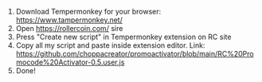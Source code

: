 1. Download Tempermonkey for your browser: https://www.tampermonkey.net/
2. Open https://rollercoin.com/ sire
3. Press "Create new script" in Tempermonkey extension on RC site
4. Copy all my script and paste inside extension editor. Link: https://github.com/choppacreator/promoactivator/blob/main/RC%20Promocode%20Activator-0.5.user.js
5. Done!
